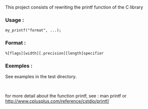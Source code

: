 
This project consists of rewriting the printf function of the C library

### Usage : 
```
my_printf("format", ...);
```

### Format : 
```
%[flags][width][.precision][length]specifier 
```

### Exemples :

See examples in the test directory.




<br>

for more detail about the function printf, see : man printf or http://www.cplusplus.com/reference/cstdio/printf/
